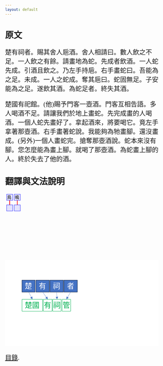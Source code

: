 ```yaml
---
layout: default
---
```

<head>
  <!-- ... -->
  <link rel="stylesheet" type="text/css" href="https://fonts.googleapis.com/earlyaccess/cwtexkai.css">
  <style>
    body {
     font-family: "cwTeXKai", serif;
    }
    p.big {
      line-height: 3;
      font-size: x-large;
    }
    p {
      font-size: 1.5em;
    }
    </style>
</head>

# 原文
楚有祠者。賜其舍人巵酒。舍人相請曰。數人飲之不足。一人飲之有餘。請畫地為蛇。先成者飲酒。一人蛇先成。引酒且飲之。乃左手持巵。右手畫蛇曰。吾能為之足。未成。一人之蛇成。奪其巵曰。蛇固無足。子安能為之足。遂飲其酒。為蛇足者。終失其酒。

楚國有祀館。(他)賜予門客一壺酒。門客互相告語。多人喝酒不足。請讓我們於地上畫蛇。先完成畫的人喝酒。一個人蛇先畫好了。拿起酒來，將要喝它。竟左手拿著那壺酒。右手畫著蛇說。我能夠為牠畫腳。還沒畫成。(另外)一個人畫蛇完。搶奪那壺酒說。蛇本來沒有腳。您怎麼能為畫上腳。就喝了那壺酒。為蛇畫上腳的人。終於失去了他的酒。

# 翻譯與文法說明
<svg width="500" height="200">
  <line x1="15" y1="25" x2="15" y2="40" style="stroke:rgb(255,0,0);stroke-width:2" />
  <line x1="40" y1="25" x2="40" y2="40" style="stroke:rgb(255,0,0);stroke-width:2" />
  <rect x="5" y="5" width="20" height="20" style="fill:blue;stroke:blue;stroke-width:1;fill-opacity:0.1;stroke-opacity:0.9" />
  <rect x="5" y="40" width="20" height="20" style="fill:blue;stroke:blue;stroke-width:1;fill-opacity:0.1;stroke-opacity:0.9" />
  <rect x="30" y="5" width="20" height="20" style="fill:blue;stroke:blue;stroke-width:1;fill-opacity:0.1;stroke-opacity:0.9" />
  <rect x="30" y="40" width="20" height="20" style="fill:blue;stroke:blue;stroke-width:1;fill-opacity:0.1;stroke-opacity:0.9" />
  <text x="6.5" y="20" fill="black">鳥</text>
  <text x="32" y="20" fill="black">鳴</text>
</svg>


<svg width="1280" height="720" xmlns="http://www.w3.org/2000/svg" xmlns:xlink="http://www.w3.org/1999/xlink" overflow="hidden"><g><rect x="0" y="0" width="1280" height="720" fill="#FFFFFF"/><rect x="55.5001" y="66.5001" width="43" height="39" stroke="#172C51" stroke-width="1.33333" stroke-miterlimit="8" fill="#4472C4"/><text fill="#FFFFFF" font-family="PMingLiU,PMingLiU_MSFontService,sans-serif" font-weight="400" font-size="24" transform="translate(64.5549 94)">楚</text><rect x="101.5" y="66.5001" width="44" height="39" stroke="#172C51" stroke-width="1.33333" stroke-miterlimit="8" fill="#4472C4"/><text fill="#FFFFFF" font-weight="400" font-size="24" transform="translate(110.755 94)">有</text><rect x="147.5" y="66.5001" width="44" height="39" stroke="#172C51" stroke-width="1.33333" stroke-miterlimit="8" fill="#4472C4"/><text fill="#FFFFFF" font-family="PMingLiU,PMingLiU_MSFontService,sans-serif" font-weight="400" font-size="24" transform="translate(156.955 94)">祠</text><rect x="193.5" y="66.5001" width="44" height="39" stroke="#172C51" stroke-width="1.33333" stroke-miterlimit="8" fill="#4472C4"/><text fill="#FFFFFF" font-family="PMingLiU,PMingLiU_MSFontService,sans-serif" font-weight="400" font-size="24" transform="translate(203.155 94)">者</text><rect x="55.5001" y="129.5" width="68" height="39" stroke="#00B050" stroke-linejoin="round" stroke-miterlimit="10" fill="none"/><text fill="#00B050" font-family="PMingLiU,PMingLiU_MSFontService,sans-serif" font-weight="400" font-size="24" transform="translate(64.7548 157)">楚</text><text fill="#00B050" font-family="PMingLiU,PMingLiU_MSFontService,sans-serif" font-weight="400" font-size="24" transform="translate(88.7548 157)">國</text><path d="M77.7966 105.348 86.9528 123.191 86.3597 123.495 77.2035 105.652ZM89.6063 120.331 89.7 129.274 82.4887 123.983Z" fill="#4472C4"/><rect x="125.5" y="129.5" width="29" height="39" stroke="#00B050" stroke-linejoin="round" stroke-miterlimit="10" fill="none"/><text fill="#00B050" font-family="PMingLiU,PMingLiU_MSFontService,sans-serif" font-weight="400" font-size="24" transform="translate(127.41 157)">有</text><rect x="156.5" y="129.5" width="28" height="39" stroke="#00B050" stroke-linejoin="round" stroke-miterlimit="10" fill="none"/><text fill="#00B050" font-family="PMingLiU,PMingLiU_MSFontService,sans-serif" font-weight="400" font-size="24" transform="translate(158.21 157)">祠</text><rect x="187.5" y="129.5" width="28" height="39" stroke="#00B050" stroke-linejoin="round" stroke-miterlimit="10" fill="none"/><text fill="#00B050" font-family="PMingLiU,PMingLiU_MSFontService,sans-serif" font-weight="400" font-size="24" transform="translate(189.242 157)">管</text><path d="M123.773 105.309 136.603 123.623 136.057 124.006 123.227 105.691ZM138.841 120.427 140.155 129.274 132.289 125.017Z" fill="#4472C4"/><path d="M169.833 105.482 170.736 122.599 170.071 122.635 169.167 105.518ZM174.328 121.075 170.755 129.274 166.339 121.496Z" fill="#4472C4"/><path d="M0.287693-0.168356 10.8332 17.8522 10.2578 18.1889-0.287693 0.168356ZM13.3244 14.8495 13.9127 23.7744 6.41978 18.89Z" fill="#4472C4" transform="matrix(-1 0 0 1 215.413 105.5)"/></g></svg>


[目錄](/index).
<!-- [back](./) -->
